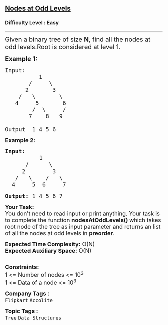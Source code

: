 <h2><a href="https://www.geeksforgeeks.org/problems/nodes-at-odd-levels/1">Nodes at Odd Levels</a></h2><h3>Difficulty Level : Easy</h3><hr><div class="problems_problem_content__Xm_eO"><p><span style="font-size:20px">Given a binary tree of size <strong>N</strong>, find all the nodes at odd levels.Root is considered at level 1.</span></p>

<p><strong><span style="font-size:20px">Example 1:</span></strong></p>

<pre><span style="font-size:18px">Input: 
          1
       /     \
      2       3
    /   \       \
   4     5       6
        /  \     /
       7    8   9

Output  1 4 5 6</span></pre>

<p><strong><span style="font-size:18px">Example 2:</span></strong></p>

<pre><strong><span style="font-size:18px">Input: </span></strong>
             <span style="font-size:18px">1
&nbsp;     /      \
&nbsp;    2        3
&nbsp;  /   \    /   \
&nbsp; 4     5  6     7</span>
&nbsp;        
<strong><span style="font-size:18px">Output: </span></strong><span style="font-size:18px">1 4 5 6 7</span></pre>

<p><span style="font-size:18px"><strong>Your Task:</strong><br>
You don't need to read input or print anything. Your task is to complete the function&nbsp;<strong>nodesAtOddLevels()&nbsp;</strong>which takes root node of the tree as input parameter and returns an list of all the nodes at odd levels in <strong>preorder</strong>.</span></p>

<p><span style="font-size:18px"><strong>Expected Time Complexity:</strong>&nbsp;O(N)<br>
<strong>Expected Auxiliary Space:</strong>&nbsp;O(N)</span></p>

<p><br>
<span style="font-size:18px"><strong>Constraints:</strong><br>
1 &lt;= Number of nodes &lt;= 10</span><sup><span style="font-size:15px">3</span></sup><br>
<span style="font-size:18px">1 &lt;= Data of a node &lt;= 10<sup>3</sup></span></p>
</div><p><span style=font-size:18px><strong>Company Tags : </strong><br><code>Flipkart</code>&nbsp;<code>Accolite</code>&nbsp;<br><p><span style=font-size:18px><strong>Topic Tags : </strong><br><code>Tree</code>&nbsp;<code>Data Structures</code>&nbsp;